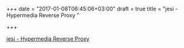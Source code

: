 +++
date = "2017-01-08T06:45:06+03:00"
draft = true
title = "jesi - Hypermedia Reverse Proxy "

+++

<p><a href="https://t.co/LHuAQSpeST">jesi - Hypermedia Reverse Proxy </a></p>
